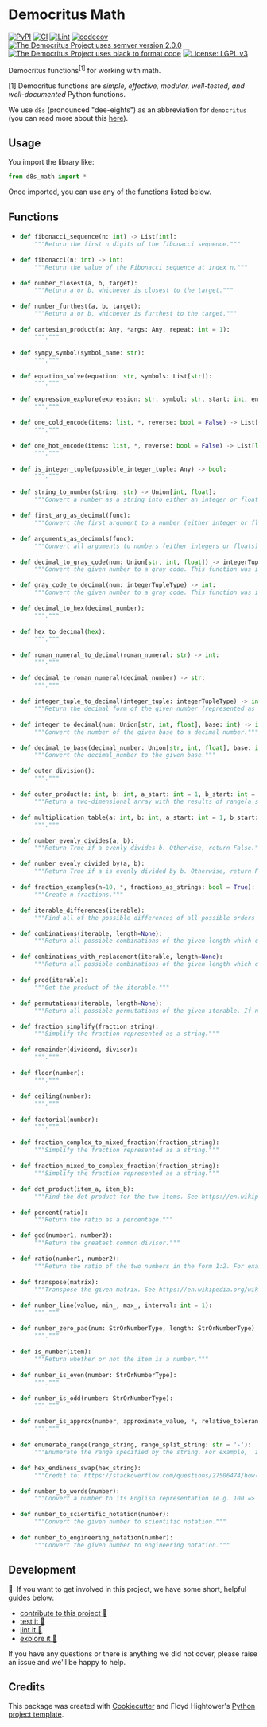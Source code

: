 # Democritus Math

[![PyPI](https://img.shields.io/pypi/v/d8s-math.svg)](https://pypi.python.org/pypi/d8s-math)
[![CI](https://github.com/democritus-project/d8s-math/workflows/CI/badge.svg)](https://github.com/democritus-project/d8s-math/actions)
[![Lint](https://github.com/democritus-project/d8s-math/workflows/Lint/badge.svg)](https://github.com/democritus-project/d8s-math/actions)
[![codecov](https://codecov.io/gh/democritus-project/d8s-math/branch/main/graph/badge.svg?token=V0WOIXRGMM)](https://codecov.io/gh/democritus-project/d8s-math)
[![The Democritus Project uses semver version 2.0.0](https://img.shields.io/badge/-semver%20v2.0.0-22bfda)](https://semver.org/spec/v2.0.0.html)
[![The Democritus Project uses black to format code](https://img.shields.io/badge/code%20style-black-000000.svg)](https://github.com/psf/black)
[![License: LGPL v3](https://img.shields.io/badge/License-LGPL%20v3-blue.svg)](https://choosealicense.com/licenses/lgpl-3.0/)

Democritus functions<sup>[1]</sup> for working with math.

[1] Democritus functions are <i>simple, effective, modular, well-tested, and well-documented</i> Python functions.

We use `d8s` (pronounced "dee-eights") as an abbreviation for `democritus` (you can read more about this [here](https://github.com/democritus-project/roadmap#what-is-d8s)).

## Usage

You import the library like:

```python
from d8s_math import *
```

Once imported, you can use any of the functions listed below.

## Functions

  - ```python
    def fibonacci_sequence(n: int) -> List[int]:
        """Return the first n digits of the fibonacci sequence."""
    ```
  - ```python
    def fibonacci(n: int) -> int:
        """Return the value of the Fibonacci sequence at index n."""
    ```
  - ```python
    def number_closest(a, b, target):
        """Return a or b, whichever is closest to the target."""
    ```
  - ```python
    def number_furthest(a, b, target):
        """Return a or b, whichever is furthest to the target."""
    ```
  - ```python
    def cartesian_product(a: Any, *args: Any, repeat: int = 1):
        """."""
    ```
  - ```python
    def sympy_symbol(symbol_name: str):
        """."""
    ```
  - ```python
    def equation_solve(equation: str, symbols: List[str]):
        """."""
    ```
  - ```python
    def expression_explore(expression: str, symbol: str, start: int, end: int, step: int):
        """."""
    ```
  - ```python
    def one_cold_encode(items: list, *, reverse: bool = False) -> List[list]:
        """."""
    ```
  - ```python
    def one_hot_encode(items: list, *, reverse: bool = False) -> List[list]:
        """."""
    ```
  - ```python
    def is_integer_tuple(possible_integer_tuple: Any) -> bool:
        """."""
    ```
  - ```python
    def string_to_number(string: str) -> Union[int, float]:
        """Convert a number as a string into either an integer or float."""
    ```
  - ```python
    def first_arg_as_decimal(func):
        """Convert the first argument to a number (either integer or float)."""
    ```
  - ```python
    def arguments_as_decimals(func):
        """Convert all arguments to numbers (either integers or floats)."""
    ```
  - ```python
    def decimal_to_gray_code(num: Union[str, int, float]) -> integerTupleType:
        """Convert the given number to a gray code. This function was inspired by the code here: https://en.wikipedia.org/wiki/Gray_code#Converting_to_and_from_Gray_code."""
    ```
  - ```python
    def gray_code_to_decimal(num: integerTupleType) -> int:
        """Convert the given number to a gray code. This function was inspired by the code here: https://en.wikipedia.org/wiki/Gray_code#Converting_to_and_from_Gray_code."""
    ```
  - ```python
    def decimal_to_hex(decimal_number):
        """."""
    ```
  - ```python
    def hex_to_decimal(hex):
        """."""
    ```
  - ```python
    def roman_numeral_to_decimal(roman_numeral: str) -> int:
        """."""
    ```
  - ```python
    def decimal_to_roman_numeral(decimal_number) -> str:
        """."""
    ```
  - ```python
    def integer_tuple_to_decimal(integer_tuple: integerTupleType) -> int:
        """Return the decimal form of the given number (represented as an integer tuple)."""
    ```
  - ```python
    def integer_to_decimal(num: Union[str, int, float], base: int) -> int:
        """Convert the number of the given base to a decimal number."""
    ```
  - ```python
    def decimal_to_base(decimal_number: Union[str, int, float], base: int):
        """Convert the decimal_number to the given base."""
    ```
  - ```python
    def outer_division():
        """."""
    ```
  - ```python
    def outer_product(a: int, b: int, a_start: int = 1, b_start: int = 1):
        """Return a two-dimensional array with the results of range(a_start, a+1) multiplied by range(b_start, b+1)."""
    ```
  - ```python
    def multiplication_table(a: int, b: int, a_start: int = 1, b_start: int = 1):
        """."""
    ```
  - ```python
    def number_evenly_divides(a, b):
        """Return True if a evenly divides b. Otherwise, return False."""
    ```
  - ```python
    def number_evenly_divided_by(a, b):
        """Return True if a is evenly divided by b. Otherwise, return False."""
    ```
  - ```python
    def fraction_examples(n=10, *, fractions_as_strings: bool = True):
        """Create n fractions."""
    ```
  - ```python
    def iterable_differences(iterable):
        """Find all of the possible differences of all possible orders of the given iterable."""
    ```
  - ```python
    def combinations(iterable, length=None):
        """Return all possible combinations of the given length which can be created from the given iterable. If no length is given, we will find all combinations of all lengths for the given iterable."""
    ```
  - ```python
    def combinations_with_replacement(iterable, length=None):
        """Return all possible combinations of the given length which can be created from the given iterable. If no length is given, we will find all combinations of all lengths for the given iterable."""
    ```
  - ```python
    def prod(iterable):
        """Get the product of the iterable."""
    ```
  - ```python
    def permutations(iterable, length=None):
        """Return all possible permutations of the given iterable. If no length is given, we will find all permutations of all lengths for the given iterable"""
    ```
  - ```python
    def fraction_simplify(fraction_string):
        """Simplify the fraction represented as a string."""
    ```
  - ```python
    def remainder(dividend, divisor):
        """."""
    ```
  - ```python
    def floor(number):
        """."""
    ```
  - ```python
    def ceiling(number):
        """."""
    ```
  - ```python
    def factorial(number):
        """."""
    ```
  - ```python
    def fraction_complex_to_mixed_fraction(fraction_string):
        """Simplify the fraction represented as a string."""
    ```
  - ```python
    def fraction_mixed_to_complex_fraction(fraction_string):
        """Simplify the fraction represented as a string."""
    ```
  - ```python
    def dot_product(item_a, item_b):
        """Find the dot product for the two items. See https://en.wikipedia.org/wiki/Dot_product for more details."""
    ```
  - ```python
    def percent(ratio):
        """Return the ratio as a percentage."""
    ```
  - ```python
    def gcd(number1, number2):
        """Return the greatest common divisor."""
    ```
  - ```python
    def ratio(number1, number2):
        """Return the ratio of the two numbers in the form 1:2. For example, if given 5 and 10, this function would return "1:2". If given 2 and 20, this function would return "1:10"."""
    ```
  - ```python
    def transpose(matrix):
        """Transpose the given matrix. See https://en.wikipedia.org/wiki/Transpose."""
    ```
  - ```python
    def number_line(value, min_, max_, interval: int = 1):
        """."""
    ```
  - ```python
    def number_zero_pad(num: StrOrNumberType, length: StrOrNumberType) -> str:
        """."""
    ```
  - ```python
    def is_number(item):
        """Return whether or not the item is a number."""
    ```
  - ```python
    def number_is_even(number: StrOrNumberType):
        """."""
    ```
  - ```python
    def number_is_odd(number: StrOrNumberType):
        """."""
    ```
  - ```python
    def number_is_approx(number, approximate_value, *, relative_tolerance=1e-6):
        """."""
    ```
  - ```python
    def enumerate_range(range_string, range_split_string: str = '-'):
        """Enumerate the range specified by the string. For example, `1-3` returns `[1, 2, 3]`."""
    ```
  - ```python
    def hex_endiness_swap(hex_string):
        """Credit to: https://stackoverflow.com/questions/27506474/how-to-byte-swap-a-32-bit-integer-in-python."""
    ```
  - ```python
    def number_to_words(number):
        """Convert a number to its English representation (e.g. 100 => "One Hundred")."""
    ```
  - ```python
    def number_to_scientific_notation(number):
        """Convert the given number to scientific notation."""
    ```
  - ```python
    def number_to_engineering_notation(number):
        """Convert the given number to engineering notation."""
    ```

## Development

👋 &nbsp;If you want to get involved in this project, we have some short, helpful guides below:

- [contribute to this project 🥇][contributing]
- [test it 🧪][local-dev]
- [lint it 🧹][local-dev]
- [explore it 🔭][local-dev]

If you have any questions or there is anything we did not cover, please raise an issue and we'll be happy to help.

## Credits

This package was created with [Cookiecutter](https://github.com/audreyr/cookiecutter) and Floyd Hightower's [Python project template](https://github.com/fhightower-templates/python-project-template).

[contributing]: https://github.com/democritus-project/.github/blob/main/CONTRIBUTING.md#contributing-a-pr-
[local-dev]: https://github.com/democritus-project/.github/blob/main/CONTRIBUTING.md#local-development-
